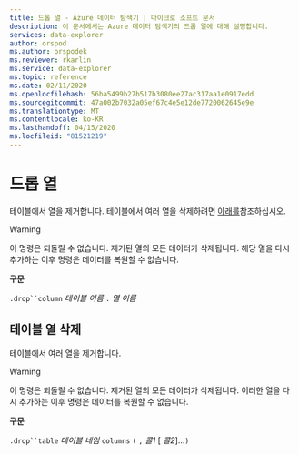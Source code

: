 ```yaml
---
title: 드롭 열 - Azure 데이터 탐색기 | 마이크로 소프트 문서
description: 이 문서에서는 Azure 데이터 탐색기의 드롭 열에 대해 설명합니다.
services: data-explorer
author: orspod
ms.author: orspodek
ms.reviewer: rkarlin
ms.service: data-explorer
ms.topic: reference
ms.date: 02/11/2020
ms.openlocfilehash: 56ba5499b27b517b3080ee27ac317aa1e0917edd
ms.sourcegitcommit: 47a002b7032a05ef67c4e5e12de7720062645e9e
ms.translationtype: MT
ms.contentlocale: ko-KR
ms.lasthandoff: 04/15/2020
ms.locfileid: "81521219"
---
```

# <a name="drop-column"></a>드롭 열

테이블에서 열을 제거합니다.
테이블에서 여러 열을 삭제하려면 [아래를](#drop-table-columns)참조하십시오.

> [!WARNING]
> 이 명령은 되돌릴 수 없습니다. 제거된 열의 모든 데이터가 삭제됩니다.
> 해당 열을 다시 추가하는 이후 명령은 데이터를 복원할 수 없습니다.

**구문**

`.drop``column` *테이블 이름* `.` *열 이름*

## <a name="drop-table-columns"></a>테이블 열 삭제

테이블에서 여러 열을 제거합니다.

> [!WARNING]
> 이 명령은 되돌릴 수 없습니다. 제거된 열의 모든 데이터가 삭제됩니다.
> 이러한 열을 다시 추가하는 이후 명령은 데이터를 복원할 수 없습니다.

**구문**

`.drop``table` *테이블 네임* `columns` `(` `,` *콜1* [ *콜2*]...`)`